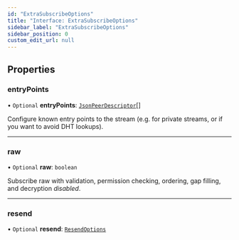 ```yaml
---
id: "ExtraSubscribeOptions"
title: "Interface: ExtraSubscribeOptions"
sidebar_label: "ExtraSubscribeOptions"
sidebar_position: 0
custom_edit_url: null
---
```


## Properties

### entryPoints

• `Optional` **entryPoints**: [`JsonPeerDescriptor`](JsonPeerDescriptor.md)[]

Configure known entry points to the stream 
(e.g. for private streams, or if you want to avoid DHT lookups).

___

### raw

• `Optional` **raw**: `boolean`

Subscribe raw with validation, permission checking, ordering, gap filling,
and decryption _disabled_.

___

### resend

• `Optional` **resend**: [`ResendOptions`](../index.md#resendoptions)
